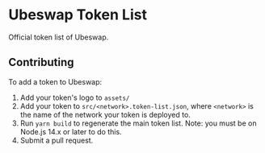 # Ubeswap Token List

Official token list of Ubeswap.

## Contributing

To add a token to Ubeswap:

1. Add your token's logo to `assets/`
2. Add your token to `src/<network>.token-list.json`, where `<network>` is the name of the network your token is deployed to.
3. Run `yarn build` to regenerate the main token list. Note: you must be on Node.js 14.x or later to do this.
4. Submit a pull request.
